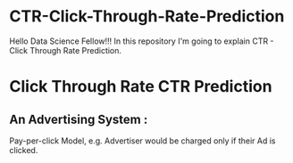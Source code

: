 # CTR-Click-Through-Rate-Prediction
Hello Data Science Fellow!!! In this repository I'm going to explain CTR - Click Through Rate Prediction.
# Click Through Rate CTR Prediction 

## An Advertising System :
Pay-per-click Model, e.g. Advertiser would be charged only if their Ad is clicked.
